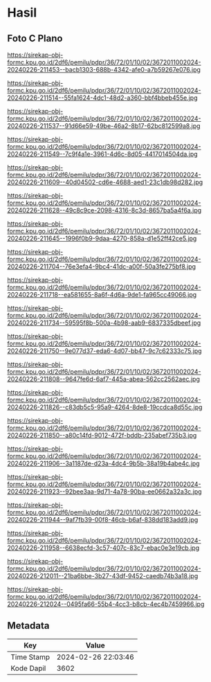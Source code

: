 # Hasil

## Foto C Plano

https://sirekap-obj-formc.kpu.go.id/2df6/pemilu/pdpr/36/72/01/10/02/3672011002024-20240226-211453--bacb1303-688b-4342-afe0-a7b59267e076.jpg

https://sirekap-obj-formc.kpu.go.id/2df6/pemilu/pdpr/36/72/01/10/02/3672011002024-20240226-211514--55fa1624-4dc1-48d2-a360-bbf4bbeb455e.jpg

https://sirekap-obj-formc.kpu.go.id/2df6/pemilu/pdpr/36/72/01/10/02/3672011002024-20240226-211537--91d66e59-49be-46a2-8b17-62bc812599a8.jpg

https://sirekap-obj-formc.kpu.go.id/2df6/pemilu/pdpr/36/72/01/10/02/3672011002024-20240226-211549--7c9f4a1e-3961-4d6c-8d05-4417014504da.jpg

https://sirekap-obj-formc.kpu.go.id/2df6/pemilu/pdpr/36/72/01/10/02/3672011002024-20240226-211609--40d04502-cd6e-4688-aed1-23c1db98d282.jpg

https://sirekap-obj-formc.kpu.go.id/2df6/pemilu/pdpr/36/72/01/10/02/3672011002024-20240226-211628--49c8c9ce-2098-4316-8c3d-8657ba5a4f6a.jpg

https://sirekap-obj-formc.kpu.go.id/2df6/pemilu/pdpr/36/72/01/10/02/3672011002024-20240226-211645--1996f0b9-9daa-4270-858a-d1e52ff42ce5.jpg

https://sirekap-obj-formc.kpu.go.id/2df6/pemilu/pdpr/36/72/01/10/02/3672011002024-20240226-211704--76e3efa4-9bc4-41dc-a00f-50a3fe275bf8.jpg

https://sirekap-obj-formc.kpu.go.id/2df6/pemilu/pdpr/36/72/01/10/02/3672011002024-20240226-211718--ea581655-8a6f-4d6a-9de1-fa965cc49066.jpg

https://sirekap-obj-formc.kpu.go.id/2df6/pemilu/pdpr/36/72/01/10/02/3672011002024-20240226-211734--59595f8b-500a-4b98-aab9-6837335dbeef.jpg

https://sirekap-obj-formc.kpu.go.id/2df6/pemilu/pdpr/36/72/01/10/02/3672011002024-20240226-211750--9e077d37-eda6-4d07-bb47-9c7c62333c75.jpg

https://sirekap-obj-formc.kpu.go.id/2df6/pemilu/pdpr/36/72/01/10/02/3672011002024-20240226-211808--9647fe6d-6af7-445a-abea-562cc2562aec.jpg

https://sirekap-obj-formc.kpu.go.id/2df6/pemilu/pdpr/36/72/01/10/02/3672011002024-20240226-211826--c83db5c5-95a9-4264-8de8-19ccdca8d55c.jpg

https://sirekap-obj-formc.kpu.go.id/2df6/pemilu/pdpr/36/72/01/10/02/3672011002024-20240226-211850--a80c14fd-9012-472f-bddb-235abef735b3.jpg

https://sirekap-obj-formc.kpu.go.id/2df6/pemilu/pdpr/36/72/01/10/02/3672011002024-20240226-211906--3a1187de-d23a-4dc4-9b5b-38a19b4abe4c.jpg

https://sirekap-obj-formc.kpu.go.id/2df6/pemilu/pdpr/36/72/01/10/02/3672011002024-20240226-211923--92bee3aa-9d71-4a78-90ba-ee0662a32a3c.jpg

https://sirekap-obj-formc.kpu.go.id/2df6/pemilu/pdpr/36/72/01/10/02/3672011002024-20240226-211944--9af7fb39-00f8-46cb-b6af-838dd183add9.jpg

https://sirekap-obj-formc.kpu.go.id/2df6/pemilu/pdpr/36/72/01/10/02/3672011002024-20240226-211958--6638ecfd-3c57-407c-83c7-ebac0e3e19cb.jpg

https://sirekap-obj-formc.kpu.go.id/2df6/pemilu/pdpr/36/72/01/10/02/3672011002024-20240226-212011--21ba6bbe-3b27-43df-9452-caedb74b3a18.jpg

https://sirekap-obj-formc.kpu.go.id/2df6/pemilu/pdpr/36/72/01/10/02/3672011002024-20240226-212024--0495fa66-55b4-4cc3-b8cb-4ec4b7459966.jpg


## Metadata

| Key        | Value               |
| ---------- | ------------------- |
| Time Stamp | 2024-02-26 22:03:46 |
| Kode Dapil | 3602                |




